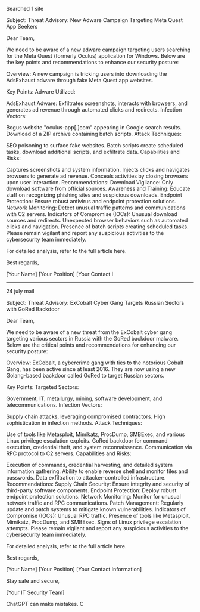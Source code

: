 





Searched 1 site

Subject: Threat Advisory: New Adware Campaign Targeting Meta Quest App Seekers

Dear Team,

We need to be aware of a new adware campaign targeting users searching for the Meta Quest (formerly Oculus) application for Windows. Below are the key points and recommendations to enhance our security posture:

Overview:
A new campaign is tricking users into downloading the AdsExhaust adware through fake Meta Quest app websites.

Key Points:
Adware Utilized:

AdsExhaust Adware: Exfiltrates screenshots, interacts with browsers, and generates ad revenue through automated clicks and redirects.
Infection Vectors:

Bogus website "oculus-app[.]com" appearing in Google search results.
Download of a ZIP archive containing batch scripts.
Attack Techniques:

SEO poisoning to surface fake websites.
Batch scripts create scheduled tasks, download additional scripts, and exfiltrate data.
Capabilities and Risks:

Captures screenshots and system information.
Injects clicks and navigates browsers to generate ad revenue.
Conceals activities by closing browsers upon user interaction.
Recommendations:
Download Vigilance: Only download software from official sources.
Awareness and Training: Educate staff on recognizing phishing sites and suspicious downloads.
Endpoint Protection: Ensure robust antivirus and endpoint protection solutions.
Network Monitoring: Detect unusual traffic patterns and communications with C2 servers.
Indicators of Compromise (IOCs):
Unusual download sources and redirects.
Unexpected browser behaviors such as automated clicks and navigation.
Presence of batch scripts creating scheduled tasks.
Please remain vigilant and report any suspicious activities to the cybersecurity team immediately.

For detailed analysis, refer to the full article here.

Best regards,

[Your Name]
[Your Position]
[Your Contact I

_________________________________________________________

24 july mail


Subject: Threat Advisory: ExCobalt Cyber Gang Targets Russian Sectors with GoRed Backdoor

Dear Team,

We need to be aware of a new threat from the ExCobalt cyber gang targeting various sectors in Russia with the GoRed backdoor malware. Below are the critical points and recommendations for enhancing our security posture:

Overview:
ExCobalt, a cybercrime gang with ties to the notorious Cobalt Gang, has been active since at least 2016. They are now using a new Golang-based backdoor called GoRed to target Russian sectors.

Key Points:
Targeted Sectors:

Government, IT, metallurgy, mining, software development, and telecommunications.
Infection Vectors:

Supply chain attacks, leveraging compromised contractors.
High sophistication in infection methods.
Attack Techniques:

Use of tools like Metasploit, Mimikatz, ProcDump, SMBExec, and various Linux privilege escalation exploits.
GoRed backdoor for command execution, credential theft, and system reconnaissance.
Communication via RPC protocol to C2 servers.
Capabilities and Risks:

Execution of commands, credential harvesting, and detailed system information gathering.
Ability to enable reverse shell and monitor files and passwords.
Data exfiltration to attacker-controlled infrastructure.
Recommendations:
Supply Chain Security: Ensure integrity and security of third-party software components.
Endpoint Protection: Deploy robust endpoint protection solutions.
Network Monitoring: Monitor for unusual network traffic and RPC communications.
Patch Management: Regularly update and patch systems to mitigate known vulnerabilities.
Indicators of Compromise (IOCs):
Unusual RPC traffic.
Presence of tools like Metasploit, Mimikatz, ProcDump, and SMBExec.
Signs of Linux privilege escalation attempts.
Please remain vigilant and report any suspicious activities to the cybersecurity team immediately.

For detailed analysis, refer to the full article here.

Best regards,

[Your Name]
[Your Position]
[Your Contact Information]

Stay safe and secure,

[Your IT Security Team]









ChatGPT can make mistakes. C